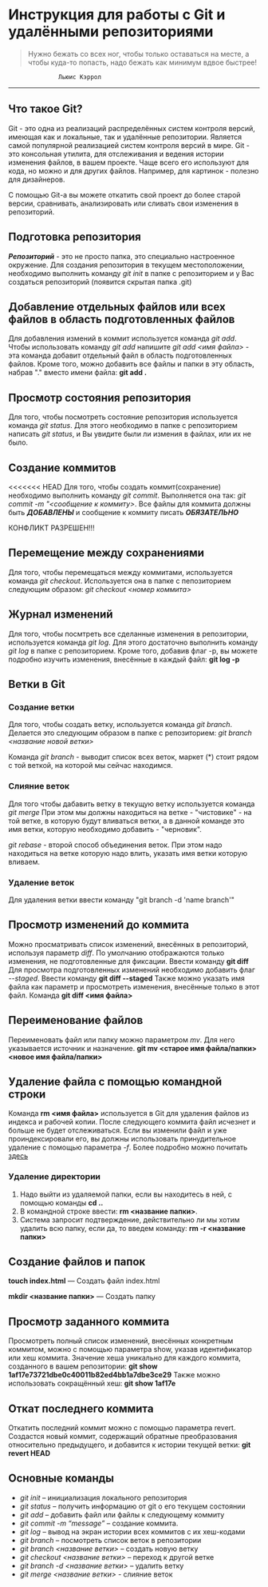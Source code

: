 # Инструкция для работы с Git и удалёнными репозиториями

>Нужно бежать со всех ног, чтобы только оставаться на месте, а чтобы куда-то попасть, надо бежать как минимум вдвое быстрее!
            
                  Льюис Кэррол
***
## Что такое Git?
Git - это одна из реализаций распределённых систем контроля версий, имеющая как и локальные, так и удалённые репозитории. Является самой популярной реализацией систем контроля версий в мире.
Git - это консольная утилита, для отслеживания и ведения истории изменения файлов, в вашем проекте. Чаще всего его используют для кода, но можно и для других файлов. Например, для картинок - полезно для дизайнеров.

С помощью Git-a вы можете откатить свой проект до более старой версии, сравнивать, анализировать или сливать свои изменения в репозиторий.


## Подготовка репозитория
***Репозиторий*** - это не просто папка, это специально настроенное окружение.
Для создания репозитория в текущем местоположении, необходимо выполнить команду *git init*  в папке с репозиторием и у Вас создаться репозиторий (появится скрытая папка .git)


## Добавление отдельных файлов или всех файлов в область подготовленных файлов 


Для добавления измений в коммит используется команда *git add*. Чтобы использовать команду *git add* напишите *git add <имя файла>* - эта команда добавит отдельный файл в область подготовленных файлов.
Кроме того, можно добавить все файлы и папки в эту область, набрав "." вместо имени файла: **git add .**


## Просмотр состояния репозитория
Для того, чтобы посмотреть состояние репозитория используется команда *git status*. Для этого необходимо в папке с репозиторием написать *git status*, и Вы увидите были ли измения в файлах, или их не было.

## Создание коммитов
<<<<<<< HEAD
Для того, чтобы создать коммит(сохранение) необходимо выполнить команду *git commit*. Выполняется она так: *git commit -m "<сообщение к коммиту>*. Все файлы для коммита должны быть ***ДОБАВЛЕНЫ*** и сообщение к коммиту писать ***ОБЯЗАТЕЛЬНО***

КОНФЛИКТ РАЗРЕШЕН!!!

## Перемещение между сохранениями
Для того, чтобы перемещаться между коммитами, используется команда *git checkout*. Используется она в папке с пепозиторием следующим образом: *git checkout <номер коммита>*

## Журнал изменений
Для того, чтобы посмтреть все сделанные изменения в репозитории, используется команда *git log*. Для этого достаточно выполнить команду *git log* в папке с репозиторием.
Кроме того, добавив флаг -p, вы можете подробно изучить изменения, внесённые в каждый файл: **git log -p**

## Ветки в Git

### Создание ветки

Для того, чтобы создать ветку, используется команда *git branch*. Делается это следующим образом в папке с репозиторием: *git branch <название новой ветки>*

Команда *git branch* - выводит список всех веток, маркет (*) стоит рядом с той веткой, на которой мы сейчас находимся.

### Слияние веток

Для того чтобы дабавить ветку в текущую ветку используется команда *git merge <name branch>*
При этом мы должны находиться на ветке - "чистовике" - на той ветке, в которую будут вливаться ветки, а <name branch> в данной команде это имя ветки, которую необходимо добавить - "черновик".

*git rebase* - второй способ объединения веток. При этом надо находиться на ветке которую надо влить, указать имя ветки которую вливаем. 

### Удаление веток
Для удаления ветки ввести команду "git branch -d 'name branch'"

## Просмотр изменений до коммита ##
Можно просматривать список изменений, внесённых в репозиторий, используя параметр *diff*. По умолчанию отображаются только изменения, не подготовленные для фиксации. Ввести команду **git diff**
Для просмотра подготовленных изменений необходимо добавить флаг *--staged*. Ввести команду **git diff --staged**
Также можно указать имя файла как параметр и просмотреть изменения, внесённые только в этот файл. Команда **git diff <имя файла>**

## Переименование файлов ##
Переименовать файл или папку можно параметром *mv*. Для него указывается источник и назначение. **git mv <старое имя файла/папки> <новое имя файла/папки>**

## Удаление файла с помощью командной строки ##
Команда **rm <имя файла>** используется в Git для удаления файлов из индекса и рабочей копии. После следующего коммита файл исчезнет и больше не будет отслеживаться. Если вы изменили файл и уже проиндексировали его, вы должны использовать принудительное удаление с помощью параметра *-f*.
Более подробно можно почитать [здесь](https://git-scm.com/book/ru/v2/%D0%9E%D1%81%D0%BD%D0%BE%D0%B2%D1%8B-Git-%D0%97%D0%B0%D0%BF%D0%B8%D1%81%D1%8C-%D0%B8%D0%B7%D0%BC%D0%B5%D0%BD%D0%B5%D0%BD%D0%B8%D0%B9-%D0%B2-%D1%80%D0%B5%D0%BF%D0%BE%D0%B7%D0%B8%D1%82%D0%BE%D1%80%D0%B8%D0%B9#r_removing_files)

### Удаление директории

1. Надо выйти из удаляемой папки, если вы находитесь в ней, с помощью команды **cd ..**
2. В командной строке ввести: **rm <название папки>**.
3. Система запросит подтверждение, действительно ли мы хотим удалить всю папку, если да, то введем команду: **rm -r <название папки>**


## Создание файлов и папок

**touch index.html** — Создать файл index.html

**mkdir <название папки>** — Создать папку

## Просмотр заданного коммита

Просмотреть полный список изменений, внесённых конкретным коммитом, можно с помощью параметра show, указав идентификатор или хеш коммита. Значение хеша уникально для каждого коммита, созданного в вашем репозитории: **git show 1af17e73721dbe0c40011b82ed4bb1a7dbe3ce29**
Также можно использовать сокращённый хеш: **git show 1af17e**

## Откат последнего коммита

Откатить последний коммит можно с помощью параметра revert. Создастся новый коммит, содержащий обратные преобразования относительно предыдущего, и добавится к истории текущей ветки: **git revert HEAD**

## Основные команды

* _git init_ – инициализация локального репозитория
* _git status_ – получить информацию от git о его текущем состоянии
* _git add_ – добавить файл или файлы к следующему коммиту
* _git commit -m “message”_ – создание коммита.
* _git log_ – вывод на экран истории всех коммитов с их хеш-кодами
* _git branch_ – посмотреть список веток в репозитории
* _git branch <название ветки>_ – создать новую ветку
* _git checkout <название ветки>_ – переход к другой ветке
* _git branch -d <название ветки>_ – удалить ветку
* _git merge <название ветки>_ - слияние веток
